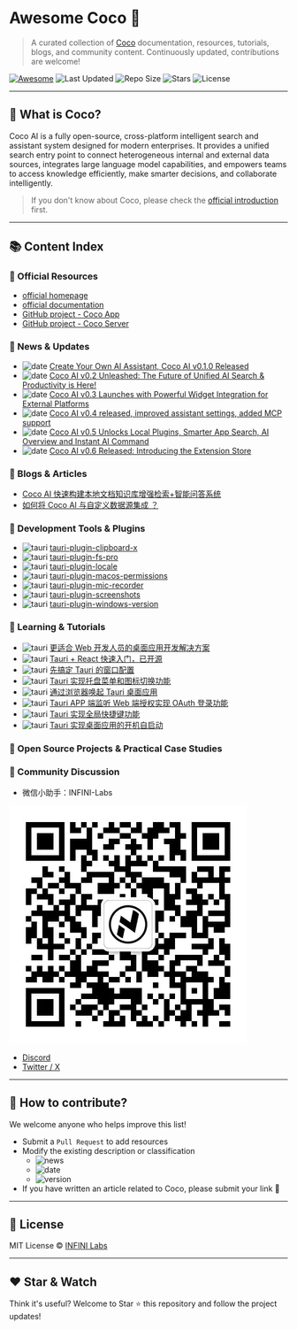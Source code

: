 # Awesome Coco 🌟 

>A curated collection of [Coco](https://coco.rs/) documentation, resources, tutorials, blogs, and community content. Continuously updated, contributions are welcome!

[![Awesome](https://awesome.re/badge.svg)](https://awesome.re) ![Last Updated](https://img.shields.io/github/last-commit/infinilabs/awesome-coco?style=flat-square) ![Repo Size](https://img.shields.io/github/repo-size/infinilabs/awesome-coco?style=flat-square) ![Stars](https://img.shields.io/github/stars/infinilabs/awesome-coco?style=flat-square) ![License](https://img.shields.io/github/license/infinilabs/awesome-coco?style=flat-square)

---

## 🎯 What is Coco?

Coco AI is a fully open-source, cross-platform intelligent search and assistant system designed for modern enterprises. It provides a unified search entry point to connect heterogeneous internal and external data sources, integrates large language model capabilities, and empowers teams to access knowledge efficiently, make smarter decisions, and collaborate intelligently.

> If you don't know about Coco, please check the [official introduction](https://coco.rs/) first.

---

## 📚 Content Index

### 📘 Official Resources

- [official homepage](https://coco.rs/)
- [official documentation](https://docs.infinilabs.com/coco-app/main/)
- [GitHub project - Coco App](https://github.com/infinilabs/coco-app)
- [GitHub project - Coco Server](https://github.com/infinilabs/coco-server)

### 📢 News & Updates

- ![date](https://img.shields.io/badge/date-2025--02--11-blue?style=flat-square) [Create Your Own AI Assistant, Coco AI v0.1.0 Released](https://blog.infinilabs.com/posts/2025/02-14-product-released-coco-ai-v0.1/)
- ![date](https://img.shields.io/badge/date-2025--03--16-blue?style=flat-square) [Coco AI v0.2 Unleashed: The Future of Unified AI Search & Productivity is Here!](https://blog.infinilabs.com/posts/2025/03-16-product-released-coco-ai-v0.2/)
- ![date](https://img.shields.io/badge/date-2025--04--06-blue?style=flat-square) [Coco AI v0.3 Launches with Powerful Widget Integration for External Platforms](https://blog.infinilabs.com/posts/2025/04-06-product-released-coco-ai-v0.3/)
- ![date](https://img.shields.io/badge/date-2025--04--28-blue?style=flat-square) [Coco AI v0.4 released, improved assistant settings, added MCP support](https://blog.infinilabs.com/posts/2025/04-28-product-released-coco-ai-v0.4/)
- ![date](https://img.shields.io/badge/date-2025--06--03-blue?style=flat-square) [Coco AI v0.5 Unlocks Local Plugins, Smarter App Search, AI Overview and Instant AI Command](https://blog.infinilabs.com/posts/2025/06-11-product-released-coco-ai-v0.5/)
- ![date](https://img.shields.io/badge/date-2025--06--29-blue?style=flat-square) [Coco AI v0.6 Released: Introducing the Extension Store](https://blog.infinilabs.com/posts/2025/06-29-product-released-coco-ai-v0.6/)

### 📝 Blogs & Articles

- [Coco AI 快速构建本地文档知识库增强检索+智能问答系统](https://mp.weixin.qq.com/s/fcchZQm_FLuW_jhrZVwJlQ?scene=1)
- [如何将 Coco AI 与自定义数据源集成 ？](https://mp.weixin.qq.com/s/ZiPsEaxGrbDrHeC1ZWK3zw)

### 🔧 Development Tools & Plugins

- ![tauri](https://img.shields.io/badge/type-tauri-orange?style=flat-square) [tauri-plugin-clipboard-x](https://crates.io/crates/tauri-plugin-clipboard-x)
- ![tauri](https://img.shields.io/badge/type-tauri-orange?style=flat-square) [tauri-plugin-fs-pro](https://crates.io/crates/tauri-plugin-fs-pro)
- ![tauri](https://img.shields.io/badge/type-tauri-orange?style=flat-square) [tauri-plugin-locale](https://crates.io/crates/tauri-plugin-locale)
- ![tauri](https://img.shields.io/badge/type-tauri-orange?style=flat-square) [tauri-plugin-macos-permissions](https://crates.io/crates/tauri-plugin-macos-permissions)
- ![tauri](https://img.shields.io/badge/type-tauri-orange?style=flat-square) [tauri-plugin-mic-recorder](https://crates.io/crates/tauri-plugin-mic-recorder)
- ![tauri](https://img.shields.io/badge/type-tauri-orange?style=flat-square) [tauri-plugin-screenshots](https://crates.io/crates/tauri-plugin-screenshots)
- ![tauri](https://img.shields.io/badge/type-tauri-orange?style=flat-square) [tauri-plugin-windows-version](https://crates.io/crates/tauri-plugin-windows-version)

### 🧠 Learning & Tutorials

- ![tauri](https://img.shields.io/badge/type-tauri-orange?style=flat-square) [更适合 Web 开发人员的桌面应用开发解决方案](https://juejin.cn/post/7429230912292585513)
- ![tauri](https://img.shields.io/badge/type-tauri-orange?style=flat-square) [Tauri + React 快速入门，已开源](https://juejin.cn/post/7450006685228564543)
- ![tauri](https://img.shields.io/badge/type-tauri-orange?style=flat-square) [先搞定 Tauri 的窗口配置](https://juejin.cn/post/7452903343411085331)
- ![tauri](https://img.shields.io/badge/type-tauri-orange?style=flat-square) [Tauri 实现托盘菜单和图标切换功能](https://juejin.cn/post/7460781093094670386)
- ![tauri](https://img.shields.io/badge/type-tauri-orange?style=flat-square) [通过浏览器唤起 Tauri 桌面应用](https://juejin.cn/post/7462081222710591497)
- ![tauri](https://img.shields.io/badge/type-tauri-orange?style=flat-square) [Tauri APP 端监听 Web 端授权实现 OAuth 登录功能](https://juejin.cn/post/7462420892509863986)
- ![tauri](https://img.shields.io/badge/type-tauri-orange?style=flat-square) [Tauri 实现全局快捷键功能](https://juejin.cn/post/7463475931527397403)
- ![tauri](https://img.shields.io/badge/type-tauri-orange?style=flat-square) [Tauri 实现桌面应用的开机自启动](https://juejin.cn/post/7464223475106594825)

### 🧩 Open Source Projects & Practical Case Studies


### 💬 Community Discussion

- 微信小助手：INFINI-Labs

![INFINI Labs 微信二维码](./assets/wechat-qrcode.jpg)

- [Discord](https://discord.com/invite/4tKTMkkvVX)
- [Twitter / X](https://x.com/infinilabs)

---

## 🤝 How to contribute?

We welcome anyone who helps improve this list!

- Submit a `Pull Request` to add resources
- Modify the existing description or classification
    - ![news](https://img.shields.io/badge/type-news-orange?style=flat-square)
    - ![date](https://img.shields.io/badge/date-2025--07--10-blue?style=flat-square)
    - ![version](https://img.shields.io/badge/version-v0.6.0-green?style=flat-square)
- If you have written an article related to Coco, please submit your link 🙌

---

## 📄 License

MIT License © [INFINI Labs](https://github.com/infinilabs)

---

## ❤️ Star & Watch

Think it's useful? Welcome to Star ⭐ this repository and follow the project updates!

